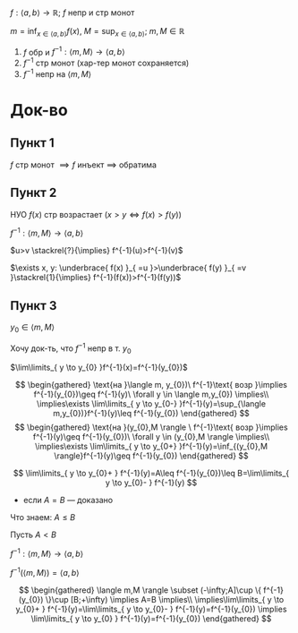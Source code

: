 $f: \langle a,b \rangle\to \mathbb{R};\ f$ непр и стр монот

$m=\inf_{x \in \langle a,b \rangle}f(x),\ M  =\sup_{x \in \langle a,b \rangle};\ m,M\in \mathbb{R}$

1. $f$ обр и $f^{-1}: \langle m,M \rangle\to \langle a,b \rangle$
2. $f^{-1}$ стр монот (хар-тер монот сохраняется)
3. $f^{-1}$ непр на $\langle m, M \rangle$
# Док-во
## Пункт 1

$f$ стр монот $\implies f$ инъект $\implies$ обратима
## Пункт 2

НУО $f(x)$ стр возрастает ($x>y \Leftrightarrow f(x)>f(y)$)

$f^{-1}:\langle m, M \rangle\to \langle a,b \rangle$

$u>v \stackrel{?}{\implies} f^{-1}(u)>f^{-1}(v)$

$\exists x, y: \underbrace{ f(x) }_{ =u }>\underbrace{ f(y) }_{ =v }\stackrel{1}{\implies} f^{-1}(f(x))>f^{-1}(f(y))$
## Пункт 3

$y_{0}\in \langle m,M \rangle$

Хочу док-ть, что $f^{-1}$ непр в т. $y_{0}$

$\lim\limits_{ y \to y_{0} }f^{-1}(x)=f^{-1}(y_{0})$
 
$$
\begin{gathered}
\text{на }\langle m, y_{0})\ f^{-1}\text{ возр }\implies f^{-1}(y_{0})\geq f^{-1}(y)\ \forall y \in \langle m,y_{0}) \implies\\
\implies\exists \lim\limits_{ y \to y_{0-} }f^{-1}(y)=\sup_{\langle m,y_{0})}f^{-1}(y)\leq f^{-1}(y_{0})
\end{gathered}
$$
$$
\begin{gathered}
\text{на }(y_{0},M \rangle \ f^{-1}\text{ возр }\implies f^{-1}(y)\geq f^{-1}(y_{0})\ \forall y \in (y_{0},M \rangle \implies\\
\implies\exists \lim\limits_{ y \to y_{0+} }f^{-1}(y)=\inf_{(y_{0},M \rangle}f^{-1}(y)\geq f^{-1}(y_{0})
\end{gathered}
$$

$$
\lim\limits_{ y \to y_{0}+ } f^{-1}(y)=A\leq f^{-1}(y_{0})\leq B=\lim\limits_{ y \to y_{0}- } f^{-1}(y)
$$

* если $A=B$ — доказано

Что знаем: $A\leq B$

Пусть $A<B$

$f^{-1}:\langle m,M \rangle\to \langle a,b \rangle$

$f^{-1}(\langle m,M \rangle)=\langle a,b \rangle$

$$
\begin{gathered}
\langle m,M \rangle \subset (-\infty;A]\cup \{ f^{-1}(y_{0}) \}\cup [B;+\infty) \implies A=B \implies\\
\implies\lim\limits_{ y \to y_{0}+ } f^{-1}(y)=\lim\limits_{ y \to y_{0}- } f^{-1}(y)=f^{-1}(y_{0}) \implies \lim\limits_{ y \to y_{0} } f^{-1}(y)=f^{-1}(y_{0})
\end{gathered}
$$